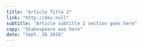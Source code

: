 ```yaml
---
title: "Article Title 2"
link: "http://dev.null"
subtitle: "Article subtitle 2 section goes here"
copy: "Shakespeare was here"
date: "Sept. 26 2016"
---
```

